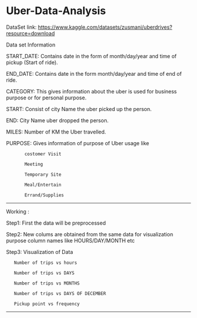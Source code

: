 # Uber-Data-Analysis

DataSet link: https://www.kaggle.com/datasets/zusmani/uberdrives?resource=download

Data set Information

START_DATE:  Contains date in the form of month/day/year  and time of pickup (Start of ride).

END_DATE:  Contains date in the form month/day/year and time of end of ride.

CATEGORY:  This gives information about the uber is used for business purpose or for personal purpose.

START:  Consist of city Name the uber picked up the person.

END:  City Name uber dropped the person.

MILES:  Number of KM the Uber travelled.

PURPOSE: Gives information of purpose of Uber usage like
        
           costomer Visit
           
           Meeting
           
           Temporary Site
           
           Meal/Entertain
           
           Errand/Supplies

--------------------------------------------------------------------------------------------------------------------

Working :

Step1: First the data will be preprocessed 

Step2: New colums are obtained from the same data for visualization purpose column names like HOURS/DAY/MONTH etc

Step3: Visualization of Data

       Number of trips vs hours

       Number of trips vs DAYS
       
       Number of trips vs MONTHS
  
       Number of trips vs DAYS OF DECEMBER
 
       Pickup point vs frequency
       
--------------------------------------------------------------------------------------------------------------------
